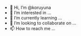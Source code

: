 - 👋 Hi, I’m @koruyuna
- 👀 I’m interested in ...
- 🌱 I’m currently learning ...
- 💞️ I’m looking to collaborate on ...
- 📫 How to reach me ...

<!---
koruyuna/koruyuna is a ✨ special ✨ repository because its `README.md` (this file) appears on your GitHub profile.
You can click the Preview link to take a look at your changes.
--->
